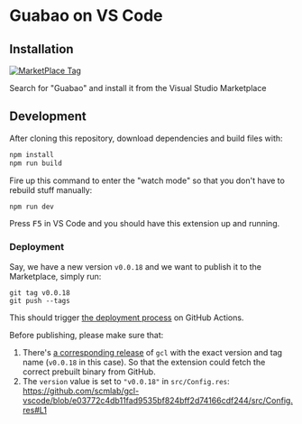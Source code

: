 # Guabao on VS Code

## Installation

[![MarketPlace Tag](https://vsmarketplacebadge.apphb.com/version/scmlab.guacamole.svg)](https://marketplace.visualstudio.com/items?itemName=scmlab.guacamole)

Search for "Guabao" and install it from the Visual Studio Marketplace

## Development

After cloning this repository, download dependencies and build files with:

```bash
npm install 
npm run build
```

Fire up this command to enter the "watch mode" so that you don't have to rebuild stuff manually:

```bash 
npm run dev
```

Press <kbd>F5</kbd> in VS Code and you should have this extension up and running.

### Deployment

Say, we have a new version `v0.0.18` and we want to publish it to the Marketplace, simply run:

```
git tag v0.0.18
git push --tags
```

This should trigger [the deployment process](https://github.com/scmlab/gcl-vscode/runs/2552584344?check_suite_focus=true) on GitHub Actions.

Before publishing, please make sure that:
1. There's [a corresponding release](https://github.com/scmlab/gcl/releases/tag/v0.0.18) of `gcl` with the exact version and tag name (`v0.0.18` in this case). So that the extension could fetch the correct prebuilt binary from GitHub.
2. The `version` value is set to `"v0.0.18"` in `src/Config.res`: 
https://github.com/scmlab/gcl-vscode/blob/e03772c4db11fad9535bf824bff2d74166cdf244/src/Config.res#L1

